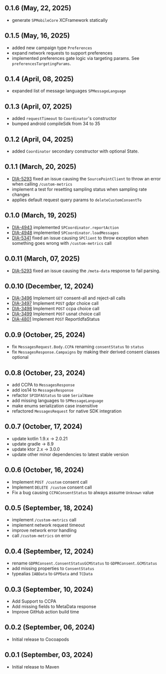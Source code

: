 ## 0.1.6 (May, 22, 2025)
* generate `SPMobileCore` XCFramework statically

## 0.1.5 (May, 16, 2025)
* added new campaign type `Preferences`
* expand network requests to support preferences
* implemented preferences gate logic via targeting params. See `preferencesTargetingParams`.

## 0.1.4 (April, 08, 2025)
* expanded list of message languages `SPMessageLanguage`

## 0.1.3 (April, 07, 2025)
* added `requestTimeout` to `Coordinator`'s constructor
* bumped android compileSdk from 34 to 35

## 0.1.2 (April, 04, 2025)
* added `Coordinator` secondary constructor with optional State.

## 0.1.1 (March, 20, 2025)
* [DIA-5293](https://sourcepoint.atlassian.net/browse/DIA-5293) fixed an issue causing the `SourcePointClient` to throw an error when calling `/custom-metrics`
* implement a test for resetting sampling status when sampling rate changes
* applies default request query params to `deleteCustomConsentTo`

## 0.1.0 (March, 19, 2025)
* [DIA-4943](https://sourcepoint.atlassian.net/browse/DIA-4943) implemented `SPCoordinator.reportAction`
* [DIA-4948](https://sourcepoint.atlassian.net/browse/DIA-4948) implemented `SPCoordinator.loadMessages`
* [DIA-5341](https://sourcepoint.atlassian.net/browse/DIA-5341) fixed an issue causing `SPClient` to throw exception when something goes wrong with `/custom-metrics` call

## 0.0.11 (March, 07, 2025)
* [DIA-5293](https://sourcepoint.atlassian.net/browse/DIA-5293) fixed an issue causing the `/meta-data` response to fail parsing.

## 0.0.10 (December, 12, 2024)
* [DIA-3496](https://sourcepoint.atlassian.net/browse/DIA-3496) Implement `GET` consent-all and reject-all calls
* [DIA-3497](https://sourcepoint.atlassian.net/browse/DIA-3497) Implement `POST` gdpr choice call
* [DIA-3498](https://sourcepoint.atlassian.net/browse/DIA-3498) Implement `POST` ccpa choice call
* [DIA-3499](https://sourcepoint.atlassian.net/browse/DIA-3499) Implement `POST` usnat choice call
* [DIA-4801](https://sourcepoint.atlassian.net/browse/DIA-4801) Implement `POST` ReportIdfaStatus

## 0.0.9 (October, 25, 2024)
* fix `MessagesRequest.Body.CCPA` renaming `consentStatus` to `status`
* fix `MessagesResponse.Campaigns` by making their derived consent classes optional

## 0.0.8 (October, 23, 2024)
* add CCPA to `MessagesResponse`
* add ios14 to `MessagesResponse`
* refactor `SPIDFAStatus` to use `SerialName`
* add missing languages to `SPMessageLanguage`
* make enums serialization case insensitive
* refactored `MessagesRequest` for native SDK integration

## 0.0.7 (October, 17, 2024)
* update kotlin 1.9.x -> 2.0.21
* update gradle -> 8.9
* update ktor 2.x -> 3.0.0
* update other minor dependencies to latest stable version

## 0.0.6 (October, 16, 2024)
* Implement `POST /custom` consent call
* Implement `DELETE /custom` consent call
* Fix a bug causing `CCPAConsentStatus` to always assume `Unknown` value

## 0.0.5 (September, 18, 2024)
* implement `/custom-metrics` call
* implement network request timeout
* improve network error handling
* call `/custom-metrics` on error

## 0.0.4 (September, 12, 2024)
* rename `GDPRConsent.ConsentStatusGCMStatus` to `GDPRConsent.GCMStatus`
* add missing properties to `ConsentStatus`
* typealias `IABData` to `GPPData` and `TCData`

## 0.0.3 (September, 10, 2024)
* Add Support to CCPA
* Add missing fields to MetaData response
* Improve GitHub action build time

## 0.0.2 (September, 06, 2024)
* Initial release to Cocoapods

## 0.0.1 (September, 03, 2024)
* Initial release to Maven

